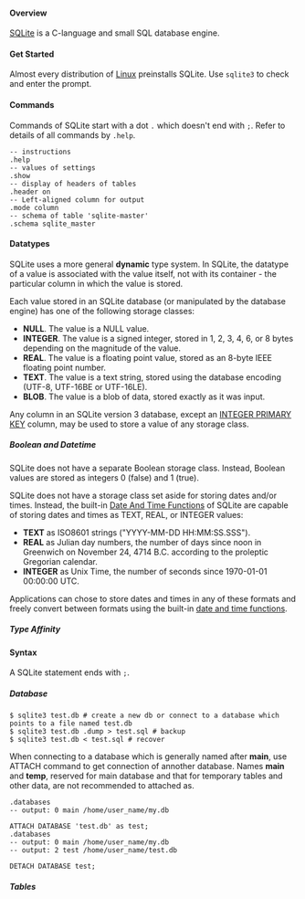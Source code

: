 #### Overview

[SQLite](https://sqlite.org/index.html) is a C-language and small SQL database engine.

#### Get Started

Almost every distribution of [Linux](linux.md) preinstalls SQLite. Use `sqlite3` to check and enter the prompt.

#### Commands

Commands of SQLite start with a dot `.` which doesn't end with `;`. Refer to details of all commands by `.help`.

```sqlite
-- instructions
.help
-- values of settings
.show
-- display of headers of tables
.header on
-- Left-aligned column for output
.mode column
-- schema of table 'sqlite-master'
.schema sqlite_master
```

#### Datatypes

SQLite uses a more general **dynamic** type system. In SQLite, the datatype of a value is associated with the value itself, not with its container \- the particular column in which the value is stored.

Each value stored in an SQLite database (or manipulated by the database engine) has one of the following storage classes:

- **NULL**. The value is a NULL value.
- **INTEGER**. The value is a signed integer, stored in 1, 2, 3, 4, 6, or 8 bytes depending on the magnitude of the value.
- **REAL**. The value is a floating point value, stored as an 8-byte IEEE floating point number.
- **TEXT**. The value is a text string, stored using the database encoding (UTF-8, UTF-16BE or UTF-16LE).
- **BLOB**. The value is a blob of data, stored exactly as it was input.

Any column in an SQLite version 3 database, except an [INTEGER PRIMARY KEY](https://www.sqlite.org/lang_createtable.html#rowid) column, may be used to store a value of any storage class.

##### Boolean and Datetime

SQLite does not have a separate Boolean storage class. Instead, Boolean values are stored as integers 0 (false) and 1 (true).

SQLite does not have a storage class set aside for storing dates and/or times. Instead, the built-in [Date And Time Functions](https://www.sqlite.org/lang_datefunc.html) of SQLite are capable of storing dates and times as TEXT, REAL, or INTEGER values:

- **TEXT** as ISO8601 strings ("YYYY-MM-DD HH:MM:SS.SSS").
- **REAL** as Julian day numbers, the number of days since noon in Greenwich on November 24, 4714 B.C. according to the proleptic Gregorian calendar.
- **INTEGER** as Unix Time, the number of seconds since 1970-01-01 00:00:00 UTC.

Applications can chose to store dates and times in any of these formats and freely convert between formats using the built-in [date and time functions](https://www.sqlite.org/lang_datefunc.html).

##### Type Affinity



#### Syntax

A SQLite statement ends with `;`.

##### Database

```shell
$ sqlite3 test.db # create a new db or connect to a database which points to a file named test.db
$ sqlite3 test.db .dump > test.sql # backup
$ sqlite3 test.db < test.sql # recover
```

When connecting to a database which is generally named after **main**, use ATTACH command to get connection of annother database. Names **main** and **temp**, reserved for main database and that for temporary tables and other data, are not recommended to attached as.

```sqlite
.databases 
-- output: 0 main /home/user_name/my.db

ATTACH DATABASE 'test.db' as test;
.databases
-- output: 0 main /home/user_name/my.db
-- output: 2 test /home/user_name/test.db

DETACH DATABASE test;
```

##### Tables

